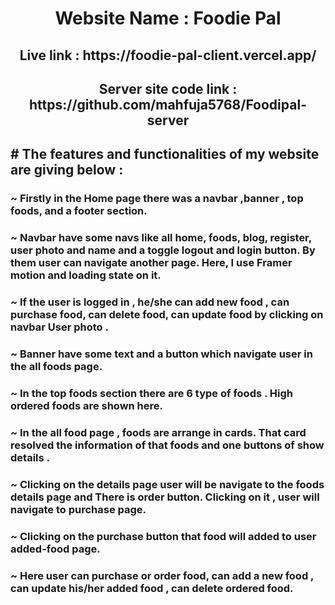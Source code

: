 <div align="center">
  <h1>Website Name : Foodie Pal</h1> 
  <h2>Live link : https://foodie-pal-client.vercel.app/</h2>
  <h2>Server site code link : https://github.com/mahfuja5768/Foodipal-server</h2>
</div>

## # The features and functionalities  of my website are giving below :

### ~ Firstly in the Home page there was a  navbar ,banner , top foods, and a footer section. 

### ~ Navbar have some navs like all home, foods, blog, register, user photo and name and a toggle logout and login button. By them user can navigate another page. Here, I use Framer motion and loading state on it.

### ~ If the user is logged in , he/she can add new food , can purchase food, can delete food, can update food by clicking on navbar User photo .

### ~ Banner have some text and a button which navigate user in the all foods page. 



### ~ In the top foods section there are 6 type of foods . High ordered foods are shown here.


### ~ In the all food page , foods are arrange in cards. That card resolved the information of that foods and one buttons of show details .

### ~ Clicking on the details page user will be navigate to the foods details page and There is order button. Clicking on it , user will navigate to purchase page.

### ~ Clicking on the purchase button that food will added to user added-food page.


### ~ Here user can purchase or order food, can add a new food , can update his/her added food , can delete ordered food.






